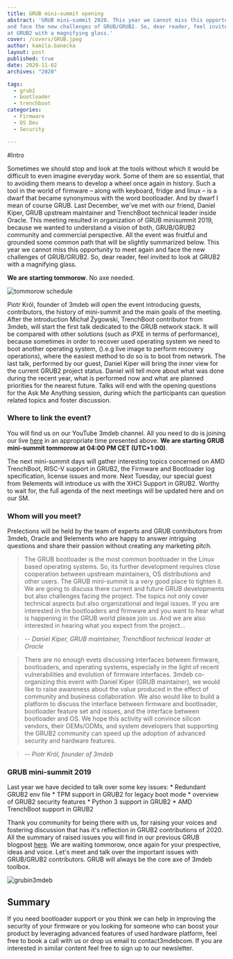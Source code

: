 ```yaml
---
title: GRUB mini–summit opening
abstract: 'GRUB mini–summit 2020. This year we cannot miss this opportunity to meet again
and face the new challenges of GRUB/GRUB2. So, dear reader, feel invited to look
at GRUB2 with a magnifying glass.'
cover: /covers/GRUB.jpeg
author: kamila.banecka
layout: post
published: true
date: 2020-11-02
archives: "2020"

tags:
  - grub2
  - bootloader
  - trenchboot
categories:
  - Firmware
  - OS Dev
  - Security

---
```

#Intro

 Sometimes we should stop and look at the tools without which it would be
 difficult to even imagine everyday work. Some of them are so essential, that to
 avoiding them means to develop a wheel once again in history. Such a tool in
 the world of firmware – along with keyboard, fridge and linux – is a dwarf that
 became synonymous with the word bootloader. And by dwarf I mean of course GRUB.
 Last December, we've met with our friend, Daniel Kiper, GRUB upstream
 maintainer and TrenchBoot technical leader inside Oracle. This meeting resulted
 in organization of GRUB minisummit 2019, because we wanted to understand a
 vision of both, GRUB/GRUB2 community and commercial perspective. All the event
 was fruitful and grounded some common path that will be slightly summarized
 below. This year we cannot miss this opportunity to meet again and face the
 new challenges of GRUB/GRUB2. So, dear reader, feel invited to look at GRUB2
 with a magnifying glass.

  **We are starting tommorow**. No axe needed.

![tommorow schedule](/img/Grub.jpg)

Piotr Król, founder of 3mdeb will open the event introducing guests,
contributors, the history of mini-summit and the main goals of the meeting.
After the introduction Michał Żygowski, TrenchBoot contributor from 3mdeb, will
start the first talk dedicated to the GRUB network stack. It will be compared
with other solutions (such as iPXE in terms of performance), because sometimes
in order to recover used operating system we need to boot another operating
system, ().e.g live image to perform recovery operations), where the easiest
method to do so is to boot from network. The last talk, performed by our guest,
Daniel Kiper will bring the inner view for the current GRUB2 project status.
Daniel will tell more about what was done during the recent year, what is
performed now and what are planned priorities for the nearest future. Talks will
end with the opening questions for the Ask Me Anything session, during which the
participants can question related topics and foster discussion.

### Where to link the event?

You will find us on our YouTube 3mdeb channel. All you need to do is joining our
live [here](https://www.youtube.com/channel/UC_djHbyjuJvhVjfT18nyqmQ/live ) in
an appropriate time presented above. **We are starting GRUB mini-summit tommorow
at 04:00 PM CET (UTC+1:00)**.

The next mini-summit days will gather interesting topics concerned on AMD
TrenchBoot, RISC-V support in GRUB2, the Firmware and Bootloader log
specification, license issues and more. Next Tuesday, our special guest from
9elements will introduce us with the XHCI Support in GRUB2. Worthy to wait for,
the full agenda of the next meetings will be updated here and on our SM.

### Whom will you meet?
Prelections will be held by the team of experts and GRUB contributors from
3mdeb, Oracle and 9elements who are happy to answer intriguing questions and
share their passion without creating any marketing pitch.

> The GRUB bootloader is the most common bootloader in the Linux based operating
systems. So, its further development requires close cooperation between
upstream maintainers, OS distributions and other users. The GRUB mini-summit is
a very good place to tighten it. We are going to discuss there current and
future GRUB developments but also challenges facing the project. The topics not
only cover technical aspects but also organizational and legal issues. If you
are interested in the bootloaders and firmware and you want to hear what is
happening in the GRUB world please join us. And we are also interested in
hearing what you expect from the project...

> -- <cite>Daniel Kiper, GRUB maintainer,
TrenchBoot technical leader at Oracle</cite>

> There are no enough evets discussing interfaces between firmware, bootloaders,
and operating systems, especially in the light of recent vulnerabilities and
evolution of firmware interfaces. 3mdeb co-organizing this event with Daniel
Kiper (GRUB maintainer), we would like to raise awareness about the value
produced in the effect of community and business collaboration. We also would
like to build a platform to discuss the interface between firmware and
bootloader, bootloader feature set and issues, and the interface between
bootloader and OS. We hope this activity will convince silicon vendors, their
OEMs/ODMs, and system developers that supporting the GRUB2 community can speed
up the adoption of advanced security and hardware features.

> -- <cite>Piotr Król, founder of 3mdeb</cite>

### GRUB mini-summit 2019

Last year we have decided to talk over some key issues:
    * Redundant GRUB2 env file
    * TPM support in GRUB2 for legacy boot mode
    * overview of GRUB2 security features
    * Python 3 support in GRUB2
    * AMD TrenchBoot support in GRUB2

Thank you community for being there with us, for raising your voices and
fostering discussion that has it's reflection in GRUB2 contributions of 2020.
All the summary of raised issues you will find in our previous GRUB blogpost
[here](https://blog.3mdeb.com/2020/2020-02-19-grub2_and_3mdeb_minisummit/). We
are waiting tommorow, once again for your prespective, ideas and voice. Let's
meet and talk over the important issues with GRUB/GRUB2 contributors. GRUB will
always be the core axe of 3mdeb toolbox.

![grubin3mdeb](/img/GRUBin3mdeb.png)

## Summary

If you need bootloader support or you think we can help in improving the
security of your firmware or you looking for someone who can boost your product
by leveraging advanced features of used hardware platform, feel free to book a
call with us or drop us email to contact<at>3mdeb<dot>com. If you are interested
in similar content feel free to sign up to our newsletter.

